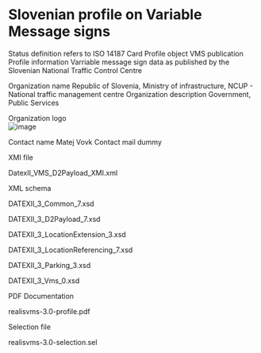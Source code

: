 # Slovenian profile on Variable Message signs

Status definition refers to ISO 14187
Card
Profile object
VMS publication
Profile information
Varriable message sign data as published by the Slovenian National Traffic Control Centre

Organization name
Republic of Slovenia, Ministry of infrastructure, NCUP - National traffic management centre
Organization description
Government, Public Services

Organization logo<br>
![image](https://github.com/DATEX-II-EU/Profiles/assets/24648804/b0beb5dc-7bc1-4f28-9049-b985b5dcf8fb)

Contact name
Matej Vovk
Contact mail
dummy

XMI file

DatexII_VMS_D2Payload_XMI.xml

XML schema

DATEXII_3_Common_7.xsd

DATEXII_3_D2Payload_7.xsd

DATEXII_3_LocationExtension_3.xsd

DATEXII_3_LocationReferencing_7.xsd

DATEXII_3_Parking_3.xsd

DATEXII_3_Vms_0.xsd

PDF Documentation

realisvms-3.0-profile.pdf

Selection file

realisvms-3.0-selection.sel
